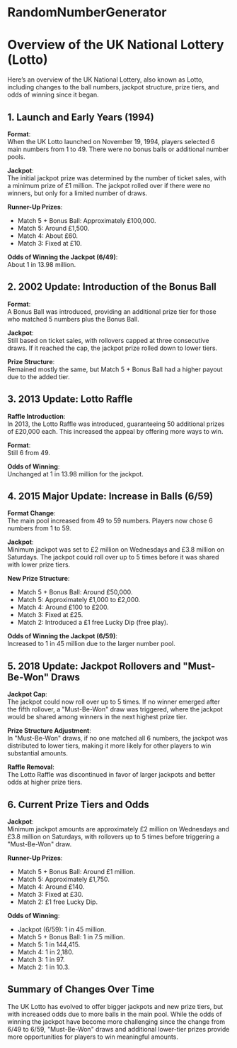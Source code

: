 # RandomNumberGenerator
# Overview of the UK National Lottery (Lotto)

Here’s an overview of the UK National Lottery, also known as Lotto, including changes to the ball numbers, jackpot structure, prize tiers, and odds of winning since it began.

## 1. Launch and Early Years (1994)

**Format**:  
When the UK Lotto launched on November 19, 1994, players selected 6 main numbers from 1 to 49. There were no bonus balls or additional number pools.

**Jackpot**:  
The initial jackpot prize was determined by the number of ticket sales, with a minimum prize of £1 million. The jackpot rolled over if there were no winners, but only for a limited number of draws.

**Runner-Up Prizes**:
- Match 5 + Bonus Ball: Approximately £100,000.
- Match 5: Around £1,500.
- Match 4: About £60.
- Match 3: Fixed at £10.

**Odds of Winning the Jackpot (6/49)**:  
About 1 in 13.98 million.

## 2. 2002 Update: Introduction of the Bonus Ball

**Format**:  
A Bonus Ball was introduced, providing an additional prize tier for those who matched 5 numbers plus the Bonus Ball.

**Jackpot**:  
Still based on ticket sales, with rollovers capped at three consecutive draws. If it reached the cap, the jackpot prize rolled down to lower tiers.

**Prize Structure**:  
Remained mostly the same, but Match 5 + Bonus Ball had a higher payout due to the added tier.

## 3. 2013 Update: Lotto Raffle

**Raffle Introduction**:  
In 2013, the Lotto Raffle was introduced, guaranteeing 50 additional prizes of £20,000 each. This increased the appeal by offering more ways to win.

**Format**:  
Still 6 from 49.

**Odds of Winning**:  
Unchanged at 1 in 13.98 million for the jackpot.

## 4. 2015 Major Update: Increase in Balls (6/59)

**Format Change**:  
The main pool increased from 49 to 59 numbers. Players now chose 6 numbers from 1 to 59.

**Jackpot**:  
Minimum jackpot was set to £2 million on Wednesdays and £3.8 million on Saturdays. The jackpot could roll over up to 5 times before it was shared with lower prize tiers.

**New Prize Structure**:
- Match 5 + Bonus Ball: Around £50,000.
- Match 5: Approximately £1,000 to £2,000.
- Match 4: Around £100 to £200.
- Match 3: Fixed at £25.
- Match 2: Introduced a £1 free Lucky Dip (free play).

**Odds of Winning the Jackpot (6/59)**:  
Increased to 1 in 45 million due to the larger number pool.

## 5. 2018 Update: Jackpot Rollovers and "Must-Be-Won" Draws

**Jackpot Cap**:  
The jackpot could now roll over up to 5 times. If no winner emerged after the fifth rollover, a "Must-Be-Won" draw was triggered, where the jackpot would be shared among winners in the next highest prize tier.

**Prize Structure Adjustment**:  
In "Must-Be-Won" draws, if no one matched all 6 numbers, the jackpot was distributed to lower tiers, making it more likely for other players to win substantial amounts.

**Raffle Removal**:  
The Lotto Raffle was discontinued in favor of larger jackpots and better odds at higher prize tiers.

## 6. Current Prize Tiers and Odds

**Jackpot**:  
Minimum jackpot amounts are approximately £2 million on Wednesdays and £3.8 million on Saturdays, with rollovers up to 5 times before triggering a "Must-Be-Won" draw.

**Runner-Up Prizes**:
- Match 5 + Bonus Ball: Around £1 million.
- Match 5: Approximately £1,750.
- Match 4: Around £140.
- Match 3: Fixed at £30.
- Match 2: £1 free Lucky Dip.

**Odds of Winning**:
- Jackpot (6/59): 1 in 45 million.
- Match 5 + Bonus Ball: 1 in 7.5 million.
- Match 5: 1 in 144,415.
- Match 4: 1 in 2,180.
- Match 3: 1 in 97.
- Match 2: 1 in 10.3.

## Summary of Changes Over Time

The UK Lotto has evolved to offer bigger jackpots and new prize tiers, but with increased odds due to more balls in the main pool. While the odds of winning the jackpot have become more challenging since the change from 6/49 to 6/59, "Must-Be-Won" draws and additional lower-tier prizes provide more opportunities for players to win meaningful amounts.
